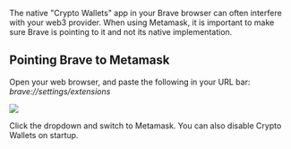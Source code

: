 The native "Crypto Wallets" app in your Brave browser can often interfere with your web3 provider. When using Metamask, it is important to make sure Brave is pointing to it and not its native implementation.

## **Pointing Brave to Metamask**

Open your web browser, and paste the following in your URL bar: _brave://settings/extensions_

![](https://2254922201-files.gitbook.io/~/files/v0/b/gitbook-legacy-files/o/assets%2F-MFA0rQI3SzfbVFgp3Ic%2F-MH0aI2h8I5iKJFqk-Gk%2F-MH0b5CKF4pQYvH8eu2q%2Fimage.png?alt=media&token=6372d69f-b900-4110-9832-2d7681e39fa8)

Click the dropdown and switch to Metamask. You can also disable Crypto Wallets on startup.
